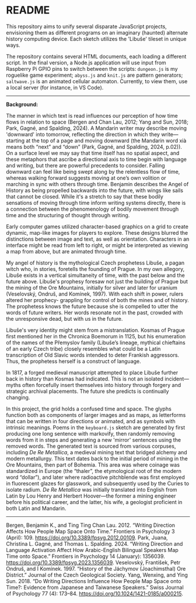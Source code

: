 # README

This repository aims to unify several disparate JavaScript projects, envisioning them as different programs on an imaginary (haunted) alternate history computing device. Each sketch utilizes the 'Libuše' tileset in unique ways.

The repository contains several HTML documents, each loading a different script. In the final version, a Node.js application will use input from Raspberry Pi GPIO pins to switch between the scripts: `dungeon.js` is my roguelike game experiment; `abyss.js` and `knit.js` are pattern generators; `saltwave.js` is an animated cellular automaton. Currently, to view them, use a local server (for instance, in VS Code).

___

**Background:**

The manner in which text is read influences our perception of how time flows in relation to space (Bergen and Chan Lau, 2012; Yang and Sun, 2018; Park, Gagné, and Spalding, 2024). A Mandarin writer may describe moving 'downward' into tomorrow, reflecting the direction in which they write—starting at the top of a page and moving downward (the Mandarin word xià means both “next” and “down” (Park, Gagné, and Spalding, 2024, p.02)). On a surface level we may say that time itself has no spatial aspect, and these metaphors that ascribe a directional axis to time begin with language and writing, but there are powerful precedents to consider. Falling downward can feel like being swept along by the relentless flow of time, whereas walking forward suggests moving at one’s own volition or marching in sync with others through time. Benjamin describes the Angel of History as being propelled backwards into the future, with wings like sails that cannot be closed. While it's a stretch to say that these bodily sensations of moving through time inform writing systems directly, there is a connection between the phenomenology of bodily movement through time and the structuring of thought through writing.

Early computer games utilized character-based graphics on a grid to create dynamic, map-like images for players to explore. These designs blurred the distinctions between image and text, as well as orientation. Characters in an interface might be read from left to right, or might be interpreted as viewing a map from above, but are animated through time.

My angel of history is the mythological Czech prophetess Libuše, a pagan witch who, in stories, foretells the founding of Prague. In my own allegory, Libuše exists in a vertical simultaneity of time, with the past below and the future above. Libuše's prophesy foresaw not just the building of Prague but the mining of the Ore Mountains, initially for silver and later for uranium (Veselovský, Ondruš, and Komínek, 1997). With each shift in power, rulers altered her prophecy- grappling for control of both the mines and of history. The prophetess knows the future because she is compelled to utter the words of future writers. Her words resonate not in the past, crowded with the unresponsive dead, but with us in the future.

Libuše's very identity might stem from a mistranslation. Kosmas of Prague first mentioned her in the Chronica Boemorum in 1125, but his enumeration of the names of the Přemyslov family (Libuše’s lineage, mythical chieftains of an early Czech tribe) closely resembles what could be a Latin transcription of Old Slavic words intended to deter Frankish aggressors. Thus, the prophetess herself is a construct of language.

In 1817, a forged medieval manuscript attempted to place Libuše further back in history than Kosmas had indicated. This is not an isolated incident—myths often forcefully insert themselves into history through forgery and strategic archival placements. The future she predicts is continually changing.

In this project, the grid holds a confused time and space. The glyphs function both as components of larger images and as maps, as letterforms that can be written in four directions or animated, and as symbols with intrinsic meanings. Poems in the `keyboard.js` sketch are generated by first producing one long sentence with markovify, then randomly removing words from it in steps and generating a new 'mirror' sentences using the removed words. The generated text is sourced from various corpuses, including *De Re Metallica*, a medieval mining text that bridged alchemy and modern metallurgy. This text dates back to the initial period of mining in the Ore Mountains, then part of Bohemia. This area was where coinage was standardized in Europe (the “thaler”, the etymological root of the modern word “dollar”), and later where radioactive pitchblende was first employed in fluorescent glazes for glasswork, and subsequently used by the Curies to isolate radium. *De Re Metallica* was initially translated into English from Latin by Lou Henry and Herbert Hoover—the former a mining engineer before his political career, and the latter, his wife, a geologist proficient in both Latin and Mandarin.

---

Bergen, Benjamin K., and Ting Ting Chan Lau. 2012. “Writing Direction Affects How People Map Space Onto Time.” Frontiers in Psychology 3 (April): 109. <https://doi.org/10.3389/fpsyg.2012.00109>.
Park, Juana, Christina L. Gagné, and Thomas L. Spalding. 2024. “Writing Direction and Language Activation Affect How Arabic-English Bilingual Speakers Map Time onto Space.” Frontiers in Psychology 14 (January): 1356039. <https://doi.org/10.3389/fpsyg.2023.1356039>.
Veselovský, František, Petr Ondruš, and Í Komínek. 1997. “History of the Jáchymov (Joachimsthal) Ore District.” Journal of the Czech Geological Society.
Yang, Wenxing, and Ying Sun. 2018. “Do Writing Directions Influence How People Map Space onto Time?: Evidence from Japanese and Taiwanese Speakers.” Swiss Journal of Psychology 77 (4): 173–84. <https://doi.org/10.1024/1421-0185/a000215>.
